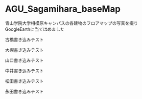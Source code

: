 # AGU_Sagamihara_baseMap
青山学院大学相模原キャンパスの各建物のフロアマップの写真を撮りGoogleEarthに当てはめました

古橋書き込みテスト

大槻書き込みテスト

山口書き込みテスト

中井書き込みテスト

松田書き込みテスト

永田書き込みテスト
